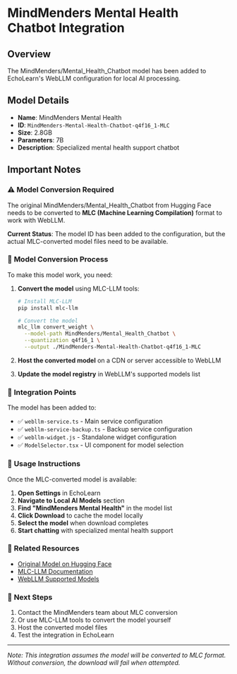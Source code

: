 # MindMenders Mental Health Chatbot Integration

## Overview
The MindMenders/Mental_Health_Chatbot model has been added to EchoLearn's WebLLM configuration for local AI processing.

## Model Details
- **Name**: MindMenders Mental Health
- **ID**: `MindMenders-Mental-Health-Chatbot-q4f16_1-MLC`
- **Size**: 2.8GB
- **Parameters**: 7B
- **Description**: Specialized mental health support chatbot

## Important Notes

### ⚠️ **Model Conversion Required**
The original MindMenders/Mental_Health_Chatbot from Hugging Face needs to be converted to **MLC (Machine Learning Compilation)** format to work with WebLLM. 

**Current Status**: The model ID has been added to the configuration, but the actual MLC-converted model files need to be available.

### 🔧 **Model Conversion Process**
To make this model work, you need:

1. **Convert the model** using MLC-LLM tools:
   ```bash
   # Install MLC-LLM
   pip install mlc-llm
   
   # Convert the model
   mlc_llm convert_weight \
     --model-path MindMenders/Mental_Health_Chatbot \
     --quantization q4f16_1 \
     --output ./MindMenders-Mental-Health-Chatbot-q4f16_1-MLC
   ```

2. **Host the converted model** on a CDN or server accessible to WebLLM

3. **Update the model registry** in WebLLM's supported models list

### 🎯 **Integration Points**
The model has been added to:
- ✅ `webllm-service.ts` - Main service configuration
- ✅ `webllm-service-backup.ts` - Backup service configuration  
- ✅ `webllm-widget.js` - Standalone widget configuration
- ✅ `ModelSelector.tsx` - UI component for model selection

### 🚀 **Usage Instructions**
Once the MLC-converted model is available:

1. **Open Settings** in EchoLearn
2. **Navigate to Local AI Models** section
3. **Find "MindMenders Mental Health"** in the model list
4. **Click Download** to cache the model locally
5. **Select the model** when download completes
6. **Start chatting** with specialized mental health support

### 🔗 **Related Resources**
- [Original Model on Hugging Face](https://huggingface.co/MindMenders/Mental_Health_Chatbot)
- [MLC-LLM Documentation](https://mlc.ai/docs/)
- [WebLLM Supported Models](https://github.com/mlc-ai/web-llm/blob/main/src/prebuilt_models.ts)

### 📝 **Next Steps**
1. Contact the MindMenders team about MLC conversion
2. Or use MLC-LLM tools to convert the model yourself
3. Host the converted model files
4. Test the integration in EchoLearn

---
*Note: This integration assumes the model will be converted to MLC format. Without conversion, the download will fail when attempted.*